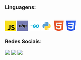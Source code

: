 ### Linguagens:

<div style="display: inline_block"><br>
  <img align="center" alt="Ana-Javascript" width="35" src="https://raw.githubusercontent.com/edent/SuperTinyIcons/master/images/svg/javascript.svg">
  <img align="center" alt="Ana-Php" width="35" src="https://raw.githubusercontent.com/edent/SuperTinyIcons/master/images/svg/php.svg">
  <img align="center" alt="Ana-Go" width="35" src="https://raw.githubusercontent.com/edent/SuperTinyIcons/master/images/svg/go.svg">
  <img align="center" alt="Ana-Python" width="35" src="https://raw.githubusercontent.com/edent/SuperTinyIcons/master/images/svg/python.svg">
  <img align="center" alt="Ana-HTML" width="35" src="https://raw.githubusercontent.com/edent/SuperTinyIcons/master/images/svg/html5.svg">
  <img align="center" alt="Ana-CSS" width="35" src="https://raw.githubusercontent.com/edent/SuperTinyIcons/master/images/svg/css3.svg">
</div>

### Redes Sociais:

<div>
  <a href="https://instagram.com/analiz_rocha" target="_blank"><img src="https://img.shields.io/badge/-Instagram-%23E4405F?style=for-the-badge&logo=instagram&logoColor=white" target="_blank"></a>
  <a href = "mailto:analiztj2@gmail.com"><img src="https://img.shields.io/badge/-Gmail-%23333?style=for-the-badge&logo=gmail&logoColor=white" target="_blank"></a>
  <a href="https://www.linkedin.com/in/analiz-rocha-luz-444934219/" target="_blank"><img src="https://img.shields.io/badge/-LinkedIn-%230077B5?style=for-the-badge&logo=linkedin&logoColor=white" target="_blank"></a> 
</div>
